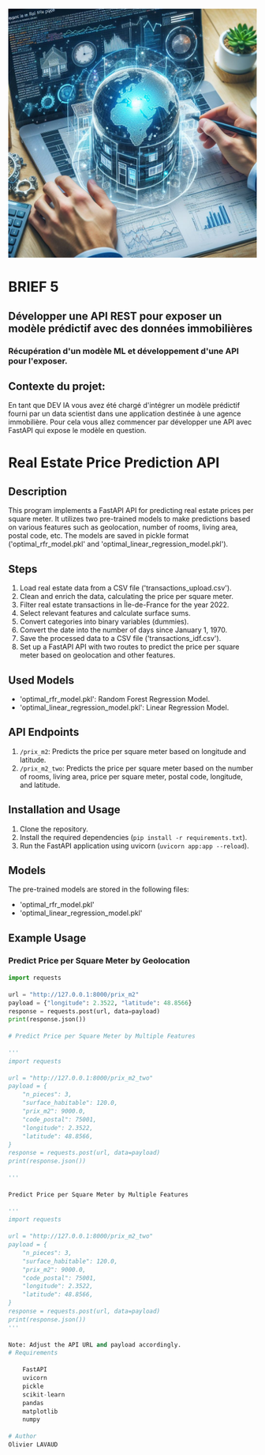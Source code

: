 ![Brief-5](Brief-5.jpg "Brief-5")
# BRIEF 5
## Développer une API REST pour exposer un modèle prédictif avec des données immobilières

### Récupération d'un modèle ML et développement d'une API pour l'exposer.

## Contexte du projet: 
En tant que DEV IA vous avez été chargé d'intégrer un modèle prédictif fourni par un data scientist dans une application destinée à une agence immobilière. 
Pour cela vous allez commencer par développer une API avec FastAPI qui expose le modèle en question.



# Real Estate Price Prediction API

## Description
This program implements a FastAPI API for predicting real estate prices per square meter. It utilizes two pre-trained models to make predictions based on various features such as geolocation, number of rooms, living area, postal code, etc. The models are saved in pickle format ('optimal_rfr_model.pkl' and 'optimal_linear_regression_model.pkl').

## Steps
1. Load real estate data from a CSV file ('transactions_upload.csv').
2. Clean and enrich the data, calculating the price per square meter.
3. Filter real estate transactions in Île-de-France for the year 2022.
4. Select relevant features and calculate surface sums.
5. Convert categories into binary variables (dummies).
6. Convert the date into the number of days since January 1, 1970.
7. Save the processed data to a CSV file ('transactions_idf.csv').
8. Set up a FastAPI API with two routes to predict the price per square meter based on geolocation and other features.

## Used Models
- 'optimal_rfr_model.pkl': Random Forest Regression Model.
- 'optimal_linear_regression_model.pkl': Linear Regression Model.

## API Endpoints
1. `/prix_m2`: Predicts the price per square meter based on longitude and latitude.
2. `/prix_m2_two`: Predicts the price per square meter based on the number of rooms, living area, price per square meter, postal code, longitude, and latitude.

## Installation and Usage
1. Clone the repository.
2. Install the required dependencies (`pip install -r requirements.txt`).
3. Run the FastAPI application using uvicorn (`uvicorn app:app --reload`).

## Models
The pre-trained models are stored in the following files:
- 'optimal_rfr_model.pkl'
- 'optimal_linear_regression_model.pkl'

## Example Usage
### Predict Price per Square Meter by Geolocation
```python
import requests

url = "http://127.0.0.1:8000/prix_m2"
payload = {"longitude": 2.3522, "latitude": 48.8566}
response = requests.post(url, data=payload)
print(response.json())

# Predict Price per Square Meter by Multiple Features

'''
import requests

url = "http://127.0.0.1:8000/prix_m2_two"
payload = {
    "n_pieces": 3,
    "surface_habitable": 120.0,
    "prix_m2": 9000.0,
    "code_postal": 75001,
    "longitude": 2.3522,
    "latitude": 48.8566,
}
response = requests.post(url, data=payload)
print(response.json())

'''

Predict Price per Square Meter by Multiple Features

'''
import requests

url = "http://127.0.0.1:8000/prix_m2_two"
payload = {
    "n_pieces": 3,
    "surface_habitable": 120.0,
    "prix_m2": 9000.0,
    "code_postal": 75001,
    "longitude": 2.3522,
    "latitude": 48.8566,
}
response = requests.post(url, data=payload)
print(response.json())
'''

Note: Adjust the API URL and payload accordingly.
# Requirements

    FastAPI
    uvicorn
    pickle
    scikit-learn
    pandas
    matplotlib
    numpy

# Author
Olivier LAVAUD
